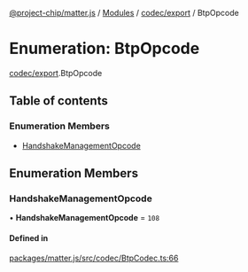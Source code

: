 [@project-chip/matter.js](../README.md) / [Modules](../modules.md) / [codec/export](../modules/codec_export.md) / BtpOpcode

# Enumeration: BtpOpcode

[codec/export](../modules/codec_export.md).BtpOpcode

## Table of contents

### Enumeration Members

- [HandshakeManagementOpcode](codec_export.BtpOpcode.md#handshakemanagementopcode)

## Enumeration Members

### HandshakeManagementOpcode

• **HandshakeManagementOpcode** = ``108``

#### Defined in

[packages/matter.js/src/codec/BtpCodec.ts:66](https://github.com/project-chip/matter.js/blob/3adaded6/packages/matter.js/src/codec/BtpCodec.ts#L66)
